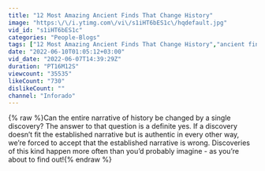 ```yaml
---
title: "12 Most Amazing Ancient Finds That Change History"
image: "https:\/\/i.ytimg.com\/vi\/s1iHT6bES1c\/hqdefault.jpg"
vid_id: "s1iHT6bES1c"
categories: "People-Blogs"
tags: ["12 Most Amazing Ancient Finds That Change History","ancient finds","archaeological finds"]
date: "2022-06-10T01:05:12+03:00"
vid_date: "2022-06-07T14:39:29Z"
duration: "PT16M12S"
viewcount: "35535"
likeCount: "730"
dislikeCount: ""
channel: "Inforado"
---
```

{% raw %}Can the entire narrative of history be changed by a single discovery? The answer to that question is a definite yes. If a discovery doesn’t fit the established narrative but is authentic in every other way, we’re forced to accept that the established narrative is wrong. Discoveries of this kind happen more often than you’d probably imagine - as you’re about to find out!{% endraw %}

